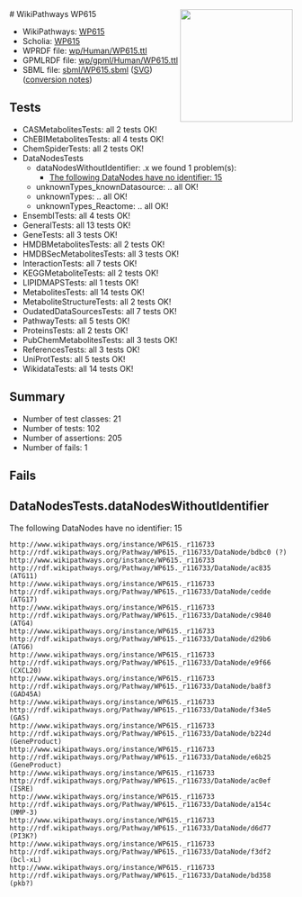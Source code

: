 <img style="float: right; width: 200px" src="../logo.png" />
# WikiPathways WP615

* WikiPathways: [WP615](https://identifiers.org/wikipathways:WP615)
* Scholia: [WP615](https://scholia.toolforge.org/wikipathways/WP615)
* WPRDF file: [wp/Human/WP615.ttl](../wp/Human/WP615.ttl)
* GPMLRDF file: [wp/gpml/Human/WP615.ttl](../wp/gpml/Human/WP615.ttl)
* SBML file: [sbml/WP615.sbml](../sbml/WP615.sbml) ([SVG](../sbml/WP615.svg)) ([conversion notes](../sbml/WP615.txt))

## Tests
* CASMetabolitesTests: all 2 tests OK!
* ChEBIMetabolitesTests: all 4 tests OK!
* ChemSpiderTests: all 2 tests OK!
* DataNodesTests
    * dataNodesWithoutIdentifier: .x we found 1 problem(s):
        * [The following DataNodes have no identifier: 15](#8792c495)
    * unknownTypes_knownDatasource: .. all OK!
    * unknownTypes: .. all OK!
    * unknownTypes_Reactome: .. all OK!
* EnsemblTests: all 4 tests OK!
* GeneralTests: all 13 tests OK!
* GeneTests: all 3 tests OK!
* HMDBMetabolitesTests: all 2 tests OK!
* HMDBSecMetabolitesTests: all 3 tests OK!
* InteractionTests: all 7 tests OK!
* KEGGMetaboliteTests: all 2 tests OK!
* LIPIDMAPSTests: all 1 tests OK!
* MetabolitesTests: all 14 tests OK!
* MetaboliteStructureTests: all 2 tests OK!
* OudatedDataSourcesTests: all 7 tests OK!
* PathwayTests: all 5 tests OK!
* ProteinsTests: all 2 tests OK!
* PubChemMetabolitesTests: all 3 tests OK!
* ReferencesTests: all 3 tests OK!
* UniProtTests: all 5 tests OK!
* WikidataTests: all 14 tests OK!


## Summary

* Number of test classes: 21
* Number of tests: 102
* Number of assertions: 205
* Number of fails: 1

## Fails

<a name="8792c495" />

## DataNodesTests.dataNodesWithoutIdentifier

The following DataNodes have no identifier: 15
```
http://www.wikipathways.org/instance/WP615._r116733 http://rdf.wikipathways.org/Pathway/WP615._r116733/DataNode/bdbc0 (?)
http://www.wikipathways.org/instance/WP615._r116733 http://rdf.wikipathways.org/Pathway/WP615._r116733/DataNode/ac835 (ATG11)
http://www.wikipathways.org/instance/WP615._r116733 http://rdf.wikipathways.org/Pathway/WP615._r116733/DataNode/cedde (ATG17)
http://www.wikipathways.org/instance/WP615._r116733 http://rdf.wikipathways.org/Pathway/WP615._r116733/DataNode/c9840 (ATG4)
http://www.wikipathways.org/instance/WP615._r116733 http://rdf.wikipathways.org/Pathway/WP615._r116733/DataNode/d29b6 (ATG6)
http://www.wikipathways.org/instance/WP615._r116733 http://rdf.wikipathways.org/Pathway/WP615._r116733/DataNode/e9f66 (CXCL20)
http://www.wikipathways.org/instance/WP615._r116733 http://rdf.wikipathways.org/Pathway/WP615._r116733/DataNode/ba8f3 (GAD45A)
http://www.wikipathways.org/instance/WP615._r116733 http://rdf.wikipathways.org/Pathway/WP615._r116733/DataNode/f34e5 (GAS)
http://www.wikipathways.org/instance/WP615._r116733 http://rdf.wikipathways.org/Pathway/WP615._r116733/DataNode/b224d (GeneProduct)
http://www.wikipathways.org/instance/WP615._r116733 http://rdf.wikipathways.org/Pathway/WP615._r116733/DataNode/e6b25 (GeneProduct)
http://www.wikipathways.org/instance/WP615._r116733 http://rdf.wikipathways.org/Pathway/WP615._r116733/DataNode/ac0ef (ISRE)
http://www.wikipathways.org/instance/WP615._r116733 http://rdf.wikipathways.org/Pathway/WP615._r116733/DataNode/a154c (MMP-3)
http://www.wikipathways.org/instance/WP615._r116733 http://rdf.wikipathways.org/Pathway/WP615._r116733/DataNode/d6d77 (PI3K?)
http://www.wikipathways.org/instance/WP615._r116733 http://rdf.wikipathways.org/Pathway/WP615._r116733/DataNode/f3df2 (bcl-xL)
http://www.wikipathways.org/instance/WP615._r116733 http://rdf.wikipathways.org/Pathway/WP615._r116733/DataNode/bd358 (pkb?)
```

